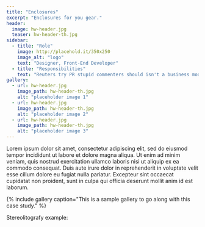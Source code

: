 ```yaml
---
title: "Enclosures"
excerpt: "Enclosures for you gear."
header:
  image: hw-header.jpg
  teaser: hw-header-th.jpg
sidebar:
  - title: "Role"
    image: http://placehold.it/350x250
    image_alt: "logo"
    text: "Designer, Front-End Developer"
  - title: "Responsibilities"
    text: "Reuters try PR stupid commenters should isn't a business model"
gallery:
  - url: hw-header.jpg
    image_path: hw-header-th.jpg
    alt: "placeholder image 1"
  - url: hw-header.jpg
    image_path: hw-header-th.jpg
    alt: "placeholder image 2"
  - url: hw-header.jpg
    image_path: hw-header-th.jpg
    alt: "placeholder image 3"
---
```


Lorem ipsum dolor sit amet, consectetur adipiscing elit, sed do eiusmod tempor incididunt ut labore et dolore magna aliqua. Ut enim ad minim veniam, quis nostrud exercitation ullamco laboris nisi ut aliquip ex ea commodo consequat. Duis aute irure dolor in reprehenderit in voluptate velit esse cillum dolore eu fugiat nulla pariatur. Excepteur sint occaecat cupidatat non proident, sunt in culpa qui officia deserunt mollit anim id est laborum.

{% include gallery caption="This is a sample gallery to go along with this case study." %}

Stereolitografy example:

<script src="https://embed.github.com/view/3d/hectorbu/Prueba-2/blob/master/USRP_Version4/USRP_Base1.4.stl"></script>
